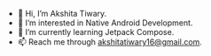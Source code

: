 - 👋 Hi, I’m Akshita Tiwary.
- 👀 I’m interested in Native Android Development.
- 🌱 I’m currently learning Jetpack Compose.
- 📫 Reach me through akshitatiwary16@gmail.com.

<!---
AsH1605/AsH1605 is a ✨ special ✨ repository because its `README.md` (this file) appears on your GitHub profile.
You can click the Preview link to take a look at your changes.
--->
